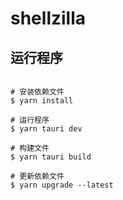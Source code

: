 # shellzilla

## 运行程序

```shell

# 安装依赖文件
$ yarn install

# 运行程序
$ yarn tauri dev

# 构建文件
$ yarn tauri build

# 更新依赖文件
$ yarn upgrade --latest
```
